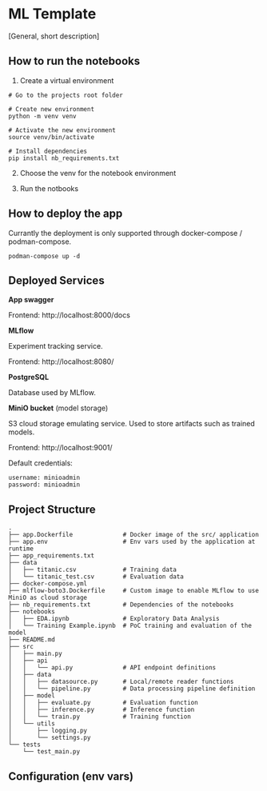 # ML Template

[General, short description]

## How to run the notebooks

1. Create a virtual environment

```
# Go to the projects root folder

# Create new environment
python -m venv venv

# Activate the new environment
source venv/bin/activate

# Install dependencies
pip install nb_requirements.txt
```

2. Choose the venv for the notebook environment

3. Run the notbooks

## How to deploy the app

Currantly the deployment is only supported through docker-compose / podman-compose.

```
podman-compose up -d
```

## Deployed Services

**App swagger**

Frontend: http://localhost:8000/docs

**MLflow**

Experiment tracking service.

Frontend: http://localhost:8080/

**PostgreSQL**

Database used by MLflow.

**MiniO bucket** (model storage)

S3 cloud storage emulating service. Used to store artifacts such as trained models.

Frontend: http://localhost:9001/

Default credentials:

```
username: minioadmin
password: minioadmin
```

## Project Structure

```
.
├── app.Dockerfile              # Docker image of the src/ application
├── app.env                     # Env vars used by the application at runtime
├── app_requirements.txt
├── data
│   ├── titanic.csv             # Training data
│   └── titanic_test.csv        # Evaluation data
├── docker-compose.yml
├── mlflow-boto3.Dockerfile     # Custom image to enable MLflow to use MiniO as cloud storage
├── nb_requirements.txt         # Dependencies of the notebooks
├── notebooks
│   ├── EDA.ipynb               # Exploratory Data Analysis
│   └── Training Example.ipynb  # PoC training and evaluation of the model
├── README.md
├── src
│   ├── main.py
│   ├── api
│   │   └── api.py              # API endpoint definitions
│   ├── data
│   │   ├── datasource.py       # Local/remote reader functions
│   │   └── pipeline.py         # Data processing pipeline definition
│   ├── model
│   │   ├── evaluate.py         # Evaluation function
│   │   ├── inference.py        # Inference function
│   │   └── train.py            # Training function
│   └── utils
│       ├── logging.py
│       └── settings.py
└── tests
    └── test_main.py
```

## Configuration (env vars)
